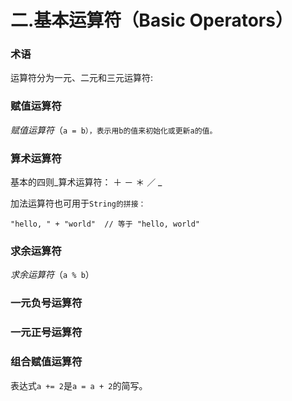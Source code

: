 # 二.基本运算符（Basic Operators）

### 术语

运算符分为一元、二元和三元运算符:

### 赋值运算符

_赋值运算符_（`a = b），表示用b的值来初始化或更新a的值。`

### 算术运算符

基本的四则_算术运算符： ＋ － ＊ ／ _

加法运算符也可用于`String的拼接：`

```
"hello, " + "world"  // 等于 "hello, world"
```

### 求余运算符

_求余运算符_（`a % b`）



### 一元负号运算符

### 一元正号运算符

### 组合赋值运算符

表达式`a += 2`是`a = a + 2`的简写。



